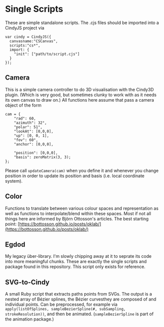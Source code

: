 # Single Scripts

These are simple standalone scripts. The .cjs files should be imported into a CindyJS project via
```
var cindy = CindyJS({
  canvasname:"CSCanvas",
  scripts:"cs*",
  import: {
    "init": ["path/to/script.cjs"]
  }
});

```

## Camera

This is a simple camera controller to do 3D visualisation with the Cindy3D plugin. (Which is very good, but sometimes clunky to work with as it needs its own canvas to draw on.) All functions here assume that pass a camera object of the form
```
cam = {
    "rad": 60,
    "azimuth": 32°,
    "polar": 51°,
    "lookAt": [0,0,0],
    "up": [0, 0, 1],
    "fov": 60°,
    "anchor": [0,0,0],

    "position": [0,0,0],
    "basis": zeroMatrix(3, 3);
};
```
Please call `updateCamera(cam)` when you define it and whenever you change position in order to update its position and basis (i.e. local coordinate system).

## Color

Functions to translate between various colour spaces and representation as well as functions to interpolate/blend within these spaces. Most if not all things here are informed by Björn Ottosson's articles. The best starting point: [https://bottosson.github.io/posts/oklab/](https://bottosson.github.io/posts/oklab/)

## Egdod

My legacy über-library. I'm slowly chipping away at it to seprate its code into more meaningful chunks. These are exactly the single scripts and package found in this repository. This script only exists for reference.

## SVG-to-Cindy

A small Ruby script that extracts paths points from SVGs. The output is a nested array of Bézier splines, the Bézier curvesthey are composed of and individual points. Can be preprocessed, for example via `apply(listOfSplines, sampleBezierSpline(#, subSampling, strokeResolution))`, and then be animated. (`sampleBezierSpline` is part of the animation package.)